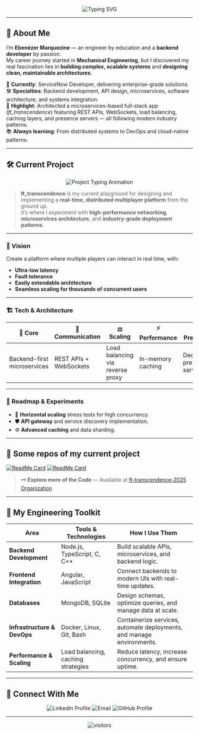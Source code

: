 <!-- Animated banner -->
<p align="center">
  <img src="https://readme-typing-svg.demolab.com?font=Fira+Code&weight=500&size=18&pause=1000&color=009820&center=true&vCenter=true&width=800&lines=Hi%2C+I'm+Eben%C3%A9zer+Marquezine+%F0%9F%91%8B;Backend+Developer+%26+Software+Architect+in+the+Making;Lifelong+Learner+%7C+Engineer+%7C+Problem+Solver" alt="Typing SVG" />
</p>

---

## 🌟 About Me

I’m **Ebenézer Marquezine** — an engineer by education and a **backend developer** by passion.  
My career journey started in **Mechanical Engineering**, but I discovered my real fascination lies in **building complex, scalable systems** and **designing clean, maintainable architectures**.

💼 **Currently**: ServiceNow Developer, delivering enterprise-grade solutions.  
🛠 **Specialties**: Backend development, API design, microservices, software architecture, and systems integration.  
🚀 **Highlight**: Architected a microservices-based full-stack app (*ft_transcendence*) featuring REST APIs, WebSockets, load balancing, caching layers, and presence servers — all following modern industry patterns.  
📚 **Always learning**: From distributed systems to DevOps and cloud-native patterns.

---


## 🛠 Current Project

<p align="center">
  <img src="https://readme-typing-svg.demolab.com?font=Fira+Code&size=20&duration=2500&pause=1000&color=36BCF7&center=true&vCenter=true&width=900&lines=Building+a+Real-Time+Multiplayer+Platform;Exploring+Microservices+%26+Scalable+Architectures;Backend+First.+Performance+Focused." alt="Project Typing Animation" />
</p>

> **ft_transcendence** is my current playground for designing and implementing a **real-time, distributed multiplayer platform** from the ground up.  
> It’s where I experiment with **high-performance networking**, **microservices architecture**, and **industry-grade deployment patterns**.

---

### 🔮 Vision
Create a platform where multiple players can interact in real time, with:
- **Ultra-low latency**
- **Fault tolerance**
- **Easily extendable architecture**
- **Seamless scaling for thousands of concurrent users**

---

### 🏗 Tech & Architecture
<div align="center">

| 🚀 Core | 📡 Communication | ⚖️ Scaling | ⚡ Performance | 🛰 Presence | 📦 Deployment |
|--------|------------------|------------|---------------|-------------|--------------|
| Backend-first microservices | REST APIs + WebSockets | Load balancing via reverse proxy | In-memory caching | Dedicated presence server | Dockerized, orchestrated |

</div>

---

### 🌱 Roadmap & Experiments
- 🔄 **Horizontal scaling** stress tests for high concurrency.
- 🛡 **API gateway** and service discovery implementation.
- ⚙ **Advanced caching** and data sharding.
---
## 🚀 Some repos of my current project
[![ReadMe Card](https://github-readme-stats.vercel.app/api/pin/?username=ft-transcendence-2025&repo=User-Management&theme=dark)](https://github.com/ft-transcendence-2025/User-Managemen)
[![ReadMe Card](https://github-readme-stats.vercel.app/api/pin/?username=ft-transcendence-2025&repo=API-Gateway&theme=dark)](https://github.com/ft-transcendence-2025/API-Gateway)
> 🗝 **Explore more of the Code** — Available at [ft-transcendence-2025 Organization](https://github.com/ft-transcendence-2025)
---



## 🧰 My Engineering Toolkit

| Area | Tools & Technologies | How I Use Them |
|------|----------------------|----------------|
| **Backend Development** | Node.js, TypeScript, C, C++ | Build scalable APIs, microservices, and backend logic. |
| **Frontend Integration** | Angular, JavaScript | Connect backends to modern UIs with real-time updates. |
| **Databases** | MongoDB, SQLite | Design schemas, optimize queries, and manage data at scale. |
| **Infrastructure & DevOps** | Docker, Linux, Git, Bash | Containerize services, automate deployments, and manage environments. |
| **Performance & Scaling** | Load balancing, caching strategies | Reduce latency, increase concurrency, and ensure uptime. |


---
## 🤝 Connect With Me

<p align="center">
  <a href="https://www.linkedin.com/in/ebenezer-marquezine/" target="_blank" style="text-decoration: none;">
    <img src="https://img.shields.io/badge/LinkedIn-Ebenézer%20Marquezine-0077B5?style=for-the-badge&logo=linkedin&logoColor=white" alt="LinkedIn Profile" />
  </a>
  <a href="mailto:ebenezermarquezine@gmail.com" target="_blank" style="text-decoration: none;">
    <img src="https://img.shields.io/badge/Email-ebenezermarquezine@gmail.com-D14836?style=for-the-badge&logo=gmail&logoColor=white" alt="Email" />
  </a>
  <a href="https://github.com/ebmarque" target="_blank" style="text-decoration: none;">
    <img src="https://img.shields.io/badge/GitHub-ebmarque-181717?style=for-the-badge&logo=github&logoColor=white" alt="GitHub Profile" />
  </a>
</p>

---

<div align="center">
  <img alt="visitors" src="https://komarev.com/ghpvc/?username=ebmarque&color=8c36db&style=flat&label=visitors" />
</div>
